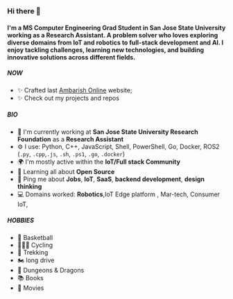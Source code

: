 ### Hi there 👋

#### I'm a MS Computer Engineering Grad Student in San Jose State University working as a **Research Assistant**. A problem solver who loves exploring diverse domains from IoT and robotics to full-stack development and AI. I enjoy tackling challenges, learning new technologies, and building innovative solutions across different fields.

##### NOW

- ✨ Crafted last [Ambarish Online](https://ambarishgk.github.io/) website;
- ✨ Check out my projects and repos

##### BIO

- 🏢 I'm currently working at **San Jose State University Research Foundation** as a **Research Assistant**
- ⚙️  I use:  Python, C++, JavaScript, Shell, PowerShell, Go, Docker, ROS2 (`.py`, `.cpp`,`.js`, `.sh`, `.ps1`, `.go`, `.docker`)
- 🌍 I'm mostly active within the **IoT/Full stack Community**
- 🌱 Learning all about **Open Source**
- 💬 Ping me about **Jobs**, **IoT**, **SaaS**, **backend development**, **design thinking**
- 💻 Domains worked: **Robotics**,IoT Edge platform , Mar-tech, Consumer IoT, 


##### HOBBIES

- 🏀 Basketball
- 🚵🏽‍♂️ Cycling
- 🥾 Trekking
- 🏍️ long drive
- 🐲 Dungeons & Dragons
- 📚 Books
- 🎥 Movies

<!--
**AmbarishGK/AmbarishGK** is a ✨ _special_ ✨ repository because its `README.md` (this file) appears on your GitHub profile.

Here are some ideas to get you started:

- 🔭 I’m currently working on ...
- 🌱 I’m currently learning ...
- 👯 I’m looking to collaborate on ...
- 🤔 I’m looking for help with ...
- 💬 Ask me about ...
- 📫 How to reach me: ...
- 😄 Pronouns: ...
- ⚡ Fun fact: ...
-->
